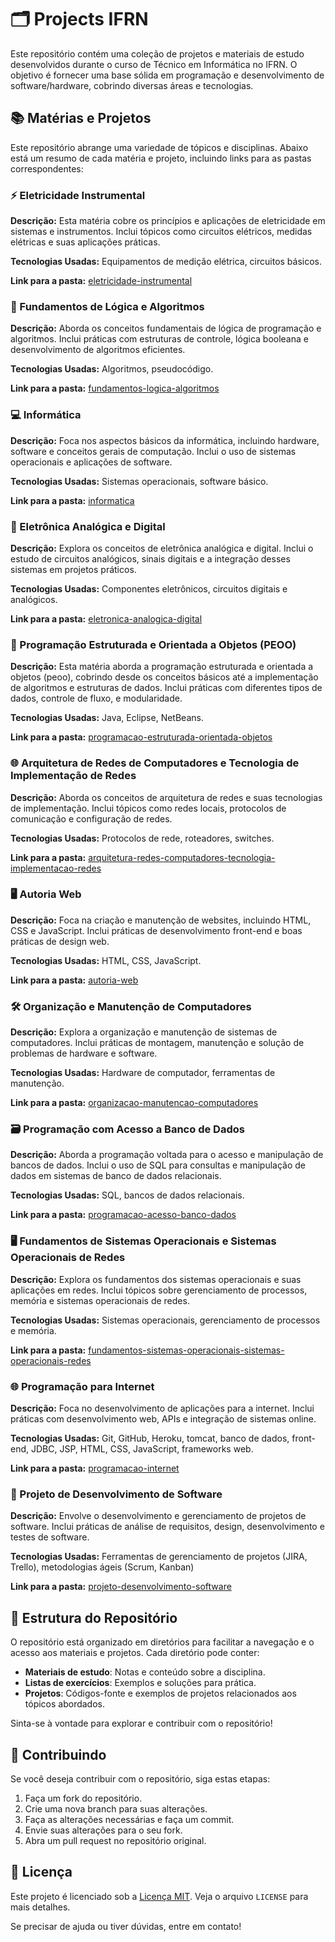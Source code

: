 # 🗂️ Projects IFRN

Este repositório contém uma coleção de projetos e materiais de estudo desenvolvidos durante o curso de Técnico em Informática no IFRN. O objetivo é fornecer uma base sólida em programação e desenvolvimento de software/hardware, cobrindo diversas áreas e tecnologias.

## 📚 Matérias e Projetos

Este repositório abrange uma variedade de tópicos e disciplinas. Abaixo está um resumo de cada matéria e projeto, incluindo links para as pastas correspondentes:

### ⚡ Eletricidade Instrumental

**Descrição:** Esta matéria cobre os princípios e aplicações de eletricidade em sistemas e instrumentos. Inclui tópicos como circuitos elétricos, medidas elétricas e suas aplicações práticas.

**Tecnologias Usadas:** Equipamentos de medição elétrica, circuitos básicos.

**Link para a pasta:** [eletricidade-instrumental](eletricidade-instrumental/)

### 🔢 Fundamentos de Lógica e Algoritmos

**Descrição:** Aborda os conceitos fundamentais de lógica de programação e algoritmos. Inclui práticas com estruturas de controle, lógica booleana e desenvolvimento de algoritmos eficientes.

**Tecnologias Usadas:** Algoritmos, pseudocódigo.

**Link para a pasta:** [fundamentos-logica-algoritmos](fundamentos-logica-algoritmos/)

### 💻 Informática

**Descrição:** Foca nos aspectos básicos da informática, incluindo hardware, software e conceitos gerais de computação. Inclui o uso de sistemas operacionais e aplicações de software.

**Tecnologias Usadas:** Sistemas operacionais, software básico.

**Link para a pasta:** [informatica](informatica/)

### 🔬 Eletrônica Analógica e Digital

**Descrição:** Explora os conceitos de eletrônica analógica e digital. Inclui o estudo de circuitos analógicos, sinais digitais e a integração desses sistemas em projetos práticos.

**Tecnologias Usadas:** Componentes eletrônicos, circuitos digitais e analógicos.

**Link para a pasta:** [eletronica-analogica-digital](eletronica-analogica-digital/)

### 📐 Programação Estruturada e Orientada a Objetos (PEOO)

**Descrição:** Esta matéria aborda a programação estruturada e orientada a objetos (peoo), cobrindo desde os conceitos básicos até a implementação de algoritmos e estruturas de dados. Inclui práticas com diferentes tipos de dados, controle de fluxo, e modularidade.

**Tecnologias Usadas:** Java, Eclipse, NetBeans.

**Link para a pasta:** [programacao-estruturada-orientada-objetos](programacao-estruturada-orientada-objetos/)

### 🌐 Arquitetura de Redes de Computadores e Tecnologia de Implementação de Redes

**Descrição:** Aborda os conceitos de arquitetura de redes e suas tecnologias de implementação. Inclui tópicos como redes locais, protocolos de comunicação e configuração de redes.

**Tecnologias Usadas:** Protocolos de rede, roteadores, switches.

**Link para a pasta:** [arquitetura-redes-computadores-tecnologia-implementacao-redes](arquitetura-redes-computadores-tecnologia-implementacao-redes)

### 🖥️ Autoria Web

**Descrição:** Foca na criação e manutenção de websites, incluindo HTML, CSS e JavaScript. Inclui práticas de desenvolvimento front-end e boas práticas de design web.

**Tecnologias Usadas:** HTML, CSS, JavaScript.

**Link para a pasta:** [autoria-web](autoria-web/)

### 🛠️ Organização e Manutenção de Computadores

**Descrição:** Explora a organização e manutenção de sistemas de computadores. Inclui práticas de montagem, manutenção e solução de problemas de hardware e software.

**Tecnologias Usadas:** Hardware de computador, ferramentas de manutenção.

**Link para a pasta:** [organizacao-manutencao-computadores](organizacao-manutencao-computadores/)

### 🗃️ Programação com Acesso a Banco de Dados

**Descrição:** Aborda a programação voltada para o acesso e manipulação de bancos de dados. Inclui o uso de SQL para consultas e manipulação de dados em sistemas de banco de dados relacionais.

**Tecnologias Usadas:** SQL, bancos de dados relacionais.

**Link para a pasta:** [programacao-acesso-banco-dados](programacao-acesso-banco-dados/)

### 🖥️ Fundamentos de Sistemas Operacionais e Sistemas Operacionais de Redes

**Descrição:** Explora os fundamentos dos sistemas operacionais e suas aplicações em redes. Inclui tópicos sobre gerenciamento de processos, memória e sistemas operacionais de redes.

**Tecnologias Usadas:** Sistemas operacionais, gerenciamento de processos e memória.

**Link para a pasta:** [fundamentos-sistemas-operacionais-sistemas-operacionais-redes](fundamentos-sistemas-operacionais-sistemas-operacionais-redes/)

### 🌐 Programação para Internet

**Descrição:** Foca no desenvolvimento de aplicações para a internet. Inclui práticas com desenvolvimento web, APIs e integração de sistemas online.

**Tecnologias Usadas:** Git, GitHub, Heroku, tomcat, banco de dados, front-end, JDBC, JSP, HTML, CSS, JavaScript, frameworks web.

**Link para a pasta:** [programacao-internet](programacao-internet/)

### 💼 Projeto de Desenvolvimento de Software

**Descrição:** Envolve o desenvolvimento e gerenciamento de projetos de software. Inclui práticas de análise de requisitos, design, desenvolvimento e testes de software.

**Tecnologias Usadas:** Ferramentas de gerenciamento de projetos (JIRA, Trello), metodologias ágeis (Scrum, Kanban)

**Link para a pasta:** [projeto-desenvolvimento-software](projeto-desenvolvimento-software/)

## 📂 Estrutura do Repositório

O repositório está organizado em diretórios para facilitar a navegação e o acesso aos materiais e projetos. Cada diretório pode conter:

- **Materiais de estudo**: Notas e conteúdo sobre a disciplina.
- **Listas de exercícios**: Exemplos e soluções para prática.
- **Projetos**: Códigos-fonte e exemplos de projetos relacionados aos tópicos abordados.

Sinta-se à vontade para explorar e contribuir com o repositório!

## 🚀 Contribuindo

Se você deseja contribuir com o repositório, siga estas etapas:

1. Faça um fork do repositório.
2. Crie uma nova branch para suas alterações.
3. Faça as alterações necessárias e faça um commit.
4. Envie suas alterações para o seu fork.
5. Abra um pull request no repositório original.

## 📜 Licença

Este projeto é licenciado sob a [Licença MIT](LICENSE). Veja o arquivo `LICENSE` para mais detalhes.

Se precisar de ajuda ou tiver dúvidas, entre em contato!
